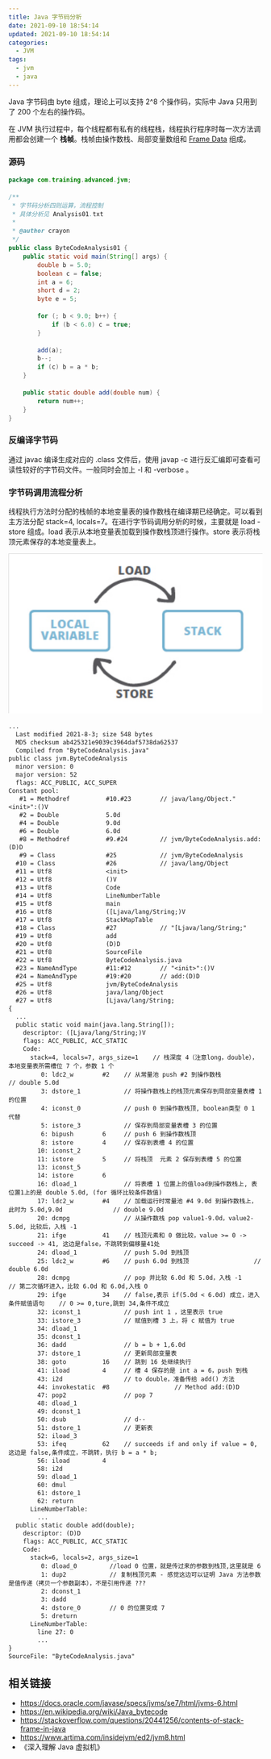 ```yaml
---
title: Java 字节码分析
date: 2021-09-10 18:54:14
updated: 2021-09-10 18:54:14
categories: 
  - JVM
tags: 
  - jvm
  - java
---
```


Java 字节码由 byte 组成，理论上可以支持 2^8 个操作码，实际中 Java 只用到了 200 个左右的操作码。

在 JVM 执行过程中，每个线程都有私有的线程栈，线程执行程序时每一次方法调用都会创建一个 **栈帧**。栈帧由操作数栈、局部变量数组和 [Frame Data](https://www.artima.com/insidejvm/ed2/jvm8.html) 组成。<!--more-->

### 源码

```java
package com.training.advanced.jvm;

/**
 * 字节码分析四则运算，流程控制
 * 具体分析见 Analysis01.txt
 *
 * @author crayon
 */
public class ByteCodeAnalysis01 {
    public static void main(String[] args) {
        double b = 5.0;
        boolean c = false;
        int a = 6;
        short d = 2;
        byte e = 5;

        for (; b < 9.0; b++) {
            if (b < 6.0) c = true;
        }

        add(a);
        b--;
        if (c) b = a * b;
    }
    
    public static double add(double num) {
        return num++;
    }
}

```

### 反编译字节码

通过 javac 编译生成对应的 .class 文件后，使用 javap -c 进行反汇编即可查看可读性较好的字节码文件。一般同时会加上 -l 和 -verbose 。

### 字节码调用流程分析

线程执行方法时分配的栈帧的本地变量表的操作数栈在编译期已经确定。可以看到主方法分配 stack=4, locals=7。在进行字节码调用分析的时候，主要就是 load - store 组成。load 表示从本地变量表加载到操作数栈顶进行操作。store 表示将栈顶元素保存的本地变量表上。

![Snipaste_1012135213](JVM-Bytecode-Analysis/Snipaste_1012135213.png)

```
...
  Last modified 2021-8-3; size 548 bytes
  MD5 checksum ab425321e9039c3964daf5738da62537
  Compiled from "ByteCodeAnalysis.java"
public class jvm.ByteCodeAnalysis
  minor version: 0
  major version: 52
  flags: ACC_PUBLIC, ACC_SUPER
Constant pool:
   #1 = Methodref          #10.#23        // java/lang/Object."<init>":()V
   #2 = Double             5.0d
   #4 = Double             9.0d
   #6 = Double             6.0d
   #8 = Methodref          #9.#24         // jvm/ByteCodeAnalysis.add:(D)D
   #9 = Class              #25            // jvm/ByteCodeAnalysis
  #10 = Class              #26            // java/lang/Object
  #11 = Utf8               <init>
  #12 = Utf8               ()V
  #13 = Utf8               Code
  #14 = Utf8               LineNumberTable
  #15 = Utf8               main
  #16 = Utf8               ([Ljava/lang/String;)V
  #17 = Utf8               StackMapTable
  #18 = Class              #27            // "[Ljava/lang/String;"
  #19 = Utf8               add
  #20 = Utf8               (D)D
  #21 = Utf8               SourceFile
  #22 = Utf8               ByteCodeAnalysis.java
  #23 = NameAndType        #11:#12        // "<init>":()V
  #24 = NameAndType        #19:#20        // add:(D)D
  #25 = Utf8               jvm/ByteCodeAnalysis
  #26 = Utf8               java/lang/Object
  #27 = Utf8               [Ljava/lang/String;
{
  ...
  public static void main(java.lang.String[]);
    descriptor: ([Ljava/lang/String;)V
    flags: ACC_PUBLIC, ACC_STATIC
    Code:
      stack=4, locals=7, args_size=1    // 栈深度 4（注意long，double），本地变量表所需槽位 7 个，参数 1 个
         0: ldc2_w        #2    // 从常量池 push #2 到操作数栈                // double 5.0d
         3: dstore_1            // 将操作数栈上的栈顶元素保存到局部变量表槽 1 的位置
         4: iconst_0            // push 0 到操作数栈顶, boolean类型 0 1 代替
         5: istore_3            // 保存到局部变量表槽 3 的位置
         6: bipush        6     // push 6 到操作数栈顶
         8: istore        4     // 保存到表槽 4 的位置
        10: iconst_2
        11: istore        5     // 将栈顶  元素 2 保存到表槽 5 的位置
        13: iconst_5
        14: istore        6
        16: dload_1             // 将表槽 1 位置上的值load到操作数栈上, 表位置1上的是 double 5.0d, (for 循环比较条件数值)
        17: ldc2_w        #4    // 加载运行时常量池 #4 9.0d 到操作数栈上，此时为 5.0d,9.0d              // double 9.0d
        20: dcmpg               // 从操作数栈 pop value1-9.0d，value2-5.0d, 比较后，入栈 -1
        21: ifge          41    // 栈顶元素和 0 做比较，value >= 0 -> succeed -> 41, 这边是false，不跳转到偏移量41处
        24: dload_1             // push 5.0d 到栈顶
        25: ldc2_w        #6    // push 6.0d 到栈顶                  // double 6.0d
        28: dcmpg               // pop 并比较 6.0d 和 5.0d，入栈 -1    // 第二次循环进入，比较 6.0d 和 6.0d,入栈 0
        29: ifge          34    // false,表示 if(5.0d < 6.0d) 成立，进入条件赋值语句    // 0 >= 0,ture,跳到 34,条件不成立
        32: iconst_1            // push int 1 ，这里表示 true
        33: istore_3            // 赋值到槽 3 上，将 c 赋值为 true
        34: dload_1
        35: dconst_1
        36: dadd                // b = b + 1,6.0d
        37: dstore_1            // 更新局部变量表
        38: goto          16    // 跳到 16 处继续执行
        41: iload         4     // 槽 4 保存的是 int a = 6，push 到栈
        43: i2d                 // to double，准备传给 add() 方法
        44: invokestatic  #8                  // Method add:(D)D
        47: pop2                // pop 7
        48: dload_1
        49: dconst_1
        50: dsub                // d--
        51: dstore_1            // 更新表
        52: iload_3
        53: ifeq          62    // succeeds if and only if value = 0,这边是 false,条件成立，不跳转，执行 b = a * b;
        56: iload         4
        58: i2d
        59: dload_1
        60: dmul
        61: dstore_1
        62: return
      LineNumberTable:
        ...
  public static double add(double);
    descriptor: (D)D
    flags: ACC_PUBLIC, ACC_STATIC
    Code:
      stack=6, locals=2, args_size=1
         0: dload_0         //load 0 位置，就是传过来的参数到栈顶,这里就是 6
         1: dup2            // 复制栈顶元素 - 感觉这边可以证明 Java 方法参数是值传递（拷贝一个参数副本），不是引用传递 ???
         2: dconst_1
         3: dadd
         4: dstore_0        // 0 的位置变成 7
         5: dreturn
      LineNumberTable:
        line 27: 0
        ...
}
SourceFile: "ByteCodeAnalysis.java"
```

## 相关链接

- https://docs.oracle.com/javase/specs/jvms/se7/html/jvms-6.html
- https://en.wikipedia.org/wiki/Java_bytecode
- https://stackoverflow.com/questions/20441256/contents-of-stack-frame-in-java
- https://www.artima.com/insidejvm/ed2/jvm8.html
- 《深入理解 Java 虚拟机》
